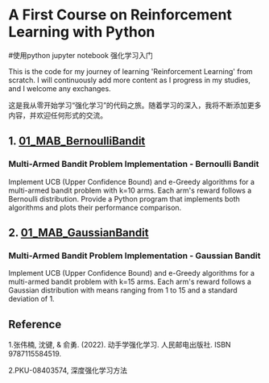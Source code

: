 # A First Course on Reinforcement Learning with Python
#使用python jupyter notebook 强化学习入门

This is the code for my journey of learning 'Reinforcement Learning' from scratch. I will continuously add more content as I progress in my studies, and I welcome any exchanges.

这是我从零开始学习“强化学习”的代码之旅。随着学习的深入，我将不断添加更多内容，并欢迎任何形式的交流。

## 1. [01_MAB_BernoulliBandit](https://github.com/stranger47-MCI/A-First-course-on-Reinforcement-learning-with-python/blob/main/01_MAB_BernoulliBandit.ipynb)

### Multi-Armed Bandit Problem Implementation - Bernoulli Bandit

Implement UCB (Upper Confidence Bound) and e-Greedy algorithms for a multi-armed bandit problem with k=10 arms. Each arm's reward follows a Bernoulli distribution. Provide a Python program that implements both algorithms and plots their performance comparison.

## 2. [01_MAB_GaussianBandit](https://github.com/stranger47-MCI/A-First-course-on-Reinforcement-learning-with-python/blob/main/01_MAB_GaussianBandit.ipynb)

### Multi-Armed Bandit Problem Implementation - Gaussian Bandit

Implement UCB (Upper Confidence Bound) and e-Greedy algorithms for a multi-armed bandit problem with k=15 arms. Each arm's reward follows a Gaussian distribution with means ranging from 1 to 15 and a standard deviation of 1.

## Reference

1.张伟楠, 沈键, & 俞勇. (2022). 动手学强化学习. 人民邮电出版社. ISBN 9787115584519.

2.PKU-08403574, 深度强化学习方法
